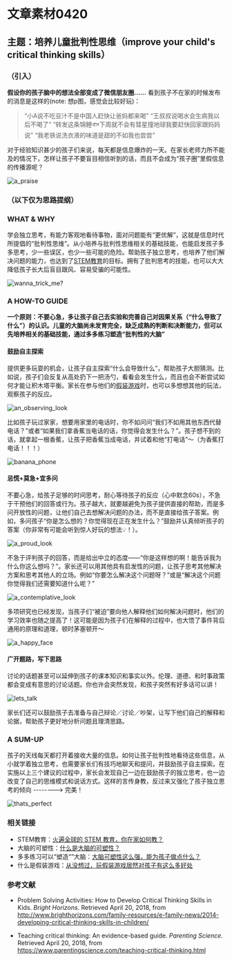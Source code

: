 # 文章素材0420
## 主题：培养儿童批判性思维（improve your child's critical thinking skills）

### （引入）

**假设你的孩子脑中的想法全部变成了微信朋友圈……**
看到孩子不在家的时候发布的消息是这样的(note: 想p图，感觉会比较好玩)：

> “小A说不吃豆汁不是中国人赶快让爸妈都来喝”
“王叔叔说喝水会生病我以后不喝了”
“转发这条锦鲤🐟下周就不会有彗星撞地球我要赶快回家跟妈妈说”
“我老铁说洗衣液的味道是甜的不如我也尝尝”

对于经验知识甚少的孩子们来说，每天都是信息爆炸的一天。在家长老师力所不能及的情况下，怎样让孩子不要盲目相信听到的话，而且不会成为“孩子圈”里假信息的传播源呢？

![a_praise](https://ws3.sinaimg.cn/large/9150e4e5ly1fg4obdxppqj205i05i3ya.jpg)

### （以下仅为思路提纲）
### WHAT & WHY

学会独立思考，有能力客观地看待事物，面对问题能有“更优解”，这就是信息时代所提倡的“批判性思维”。从小培养与批判性思维相关的基础技能，也能启发孩子多多思考，少一些误区，也少一些可能的危险。帮助孩子独立思考，也培养了他们解决问题的能力，也达到了[STEM教育](https://mp.weixin.qq.com/s?__biz=MzAwNzUyODQxOQ==&mid=2651545085&idx=2&sn=61c9251e98ddc7087d63119e1728c523&scene=0#wechat_redirect&rd2werd=1#wechat_redirect)的目标。拥有了批判思考的技能，也可以大大降低孩子长大后盲目跟风、容易受骗的可能性。

![wanna_trick_me?](https://ws3.sinaimg.cn/large/9150e4e5ly1fkbauxk3hyg208c08c3yl.gif)


### A HOW-TO GUIDE

**一个原则：不要心急，多让孩子自己去实验和完善自己对因果关系（“什么导致了什么”）的认识。儿童的大脑尚未发育完全，缺乏成熟的判断和决断能力，但可以先培养相关的基础技能，通过多多练习塑造“批判性的大脑”**


#### 鼓励自主探索

提供更多玩耍的机会，让孩子自主探索“什么会导致什么”，帮助孩子大胆猜测。比如说，孩子们会反复从高处扔下一把汤勺，看看会发生什么，而且也会不断尝试如何才能让积木塔平衡。家长在参与他们的[假装游戏](https://mp.weixin.qq.com/s?__biz=MzAwNzUyODQxOQ==&mid=2651545021&idx=1&sn=47fc8704ff0592e634639f263d0952d3&scene=0#wechat_redirect&rd2werd=1#wechat_redirect)时，也可以多想想其他的玩法，观察孩子的反应。

![an_observing_look](https://ws1.sinaimg.cn/large/9150e4e5gw1fb5isfhtcjj208c08caa3.jpg)

比如孩子玩过家家，想要用家里的电话时，你不如问问“我们不如用其他东西代替电话？”或者“如果我们拿香蕉当电话的话，你觉得会发生什么？”。孩子想不到的话，就拿起一根香蕉，让孩子把香蕉当成电话，并试着和他“打电话”～（为香蕉打电话！！！）

![banana_phone](https://c1.staticflickr.com/4/3608/3385875092_3a24ddec8d_b.jpg)


#### 忌慌+莫急+宜多问

不要心急，给孩子足够的时间思考，耐心等待孩子的反应（心中默念60s），不急于干预他们的回答或行为。孩子越大，就要越避免为孩子提供直接的帮助，而是多问开放性的问题，让他们自己去想解决问题的办法，而不是直接给孩子答案。例如，多问孩子“你是怎么想的？你觉得现在正在发生什么？”鼓励并认真倾听孩子的答案（你非常有可能会听到惊人好玩的想法💡！）。

![a_proud_look](https://ws1.sinaimg.cn/large/9150e4e5ly1fd9wrbg7qij20ct08taa7.jpg)

不急于评判孩子的回答，而是给出中立的态度——“你是这样想的啊！能告诉我为什么你这么想吗？”。家长还可以用其他具有启发性的问题，让孩子思考其他解决方案和思考其他人的立场。例如“你要怎么解决这个问题呀？”或是“解决这个问题你觉得我们还需要知道什么呢？”

![a_contemplative_look](http://ws1.sinaimg.cn/large/9150e4e5ly1fmiyk8u60dg208c08c74a.gif)

多项研究也已经发现，当孩子们“被迫”要向他人解释他们如何解决问题时，他们的学习效率也随之提高了！这可能是因为孩子们在解释的过程中，也大悟了事件背后通用的原理和道理，顿时茅塞顿开～

![a_happy_face](https://ws2.sinaimg.cn/large/9150e4e5ly1fmavuywmwjj206f06mwee.jpg)


#### 广开题路，写下思路

讨论的话题甚至可以延伸到孩子的课本知识和事实以外。伦理、道德、和时事政策都会变成有意思的讨论话题。你也许会突然发现，和孩子突然有好多话可以讲！

![lets_talk](http://ws1.sinaimg.cn/large/9150e4e5ly1fkcahcri96g206o06o74g.gif)

家长们还可以鼓励孩子去准备与自己辩论／讨论／吵架，让写下他们自己的解释和论据，帮助孩子更好地分析问题且理清思路。


### A SUM-UP

孩子的天线每天都打开着接收大量的信息。如何让孩子批判性地看待这些信息，从小就学着独立思考，也需要家长们有技巧地聊天和提问，并鼓励孩子自主探索。在实施以上三个建议的过程中，家长会发现自己一边在鼓励孩子的独立思考，也一边改变了自己的思维模式和说话方式。这样的言传身教，反过来又强化了孩子独立思考的倾向 --------> 完美！

![thats_perfect](http://ww2.sinaimg.cn/large/006APoFYjw1f8w47mav3sj30i40dpgm1.jpg)


### 相关链接

+ STEM教育：[火遍全球的 STEM 教育，你在家如何教？](https://mp.weixin.qq.com/s?__biz=MzAwNzUyODQxOQ==&mid=2651545085&idx=2&sn=61c9251e98ddc7087d63119e1728c523&scene=0#wechat_redirect&rd2werd=1#wechat_redirect)
+ 大脑的可塑性：[什么是大脑的可塑性？](https://mp.weixin.qq.com/s?__biz=MzAwNzUyODQxOQ==&mid=2651544677&idx=3&sn=0a82f589a69ec743943c9c9058d6eab2&scene=0#wechat_redirect&rd2werd=1#wechat_redirect)
+ 多多练习可以“塑造“”大脑：[大脑可塑性这么强，能为孩子做点什么？](https://mp.weixin.qq.com/s?__biz=MzAwNzUyODQxOQ==&mid=2651544092&idx=1&sn=0994c3d0133e43330629f2f1b0b6e2ce&scene=0#wechat_redirect&rd2werd=1#wechat_redirect)
+ 什么是假装游戏：[从没想过，玩假装游戏居然对孩子有这么多好处](https://mp.weixin.qq.com/s?__biz=MzAwNzUyODQxOQ==&mid=2651545021&idx=1&sn=47fc8704ff0592e634639f263d0952d3&scene=0#wechat_redirect&rd2werd=1#wechat_redirect)


### 参考文献

+ Problem Solving Activities: How to Develop Critical Thinking Skills in Kids. _Bright Horizons_. Retrieved April 20, 2018, from http://www.brighthorizons.com/family-resources/e-family-news/2014-developing-critical-thinking-skills-in-children/

+ Teaching critical thinking: An evidence-based guide. _Parenting Science_. Retrieved April 20, 2018, from https://www.parentingscience.com/teaching-critical-thinking.html

